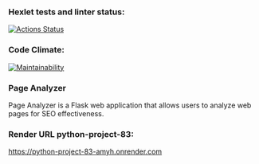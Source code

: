 ### Hexlet tests and linter status:
[![Actions Status](https://github.com/Dmitry-Perexozhev/python-project-83/actions/workflows/hexlet-check.yml/badge.svg)](https://github.com/Dmitry-Perexozhev/python-project-83/actions)

### Code Climate:
[![Maintainability](https://api.codeclimate.com/v1/badges/f9e93c1bf0fea61de06e/maintainability)](https://codeclimate.com/github/Dmitry-Perexozhev/python-project-83/maintainability)

### Page Analyzer
Page Analyzer is a Flask web application that allows users to analyze web pages for SEO effectiveness.

### Render URL python-project-83:
https://python-project-83-amyh.onrender.com